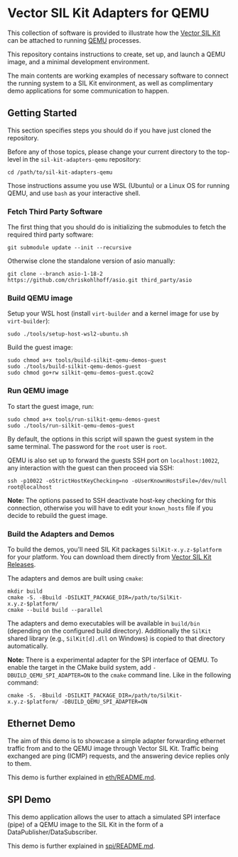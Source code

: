 # Vector SIL Kit Adapters for QEMU
This collection of software is provided to illustrate how the [Vector SIL Kit](https://github.com/vectorgrp/sil-kit/)
can be attached to running [QEMU](https://www.qemu.org/) processes.

This repository contains instructions to create, set up, and launch a QEMU image, and a minimal development environment.

The main contents are working examples of necessary software to connect the running system to a SIL Kit environment,
as well as complimentary demo applications for some communication to happen.

## Getting Started
This section specifies steps you should do if you have just cloned the repository.

Before any of those topics, please change your current directory to the top-level in the ``sil-kit-adapters-qemu``
repository:

    cd /path/to/sil-kit-adapters-qemu

Those instructions assume you use WSL (Ubuntu) or a Linux OS for running QEMU, and use ``bash`` as your interactive
shell.

### Fetch Third Party Software
The first thing that you should do is initializing the submodules to fetch the required third party software:

    git submodule update --init --recursive

Otherwise clone the standalone version of asio manually:

    git clone --branch asio-1-18-2 https://github.com/chriskohlhoff/asio.git third_party/asio


### Build QEMU image
Setup your WSL host (install ``virt-builder`` and a kernel image for use by ``virt-builder``):

    sudo ./tools/setup-host-wsl2-ubuntu.sh

Build the guest image:

    sudo chmod a+x tools/build-silkit-qemu-demos-guest
    sudo ./tools/build-silkit-qemu-demos-guest
    sudo chmod go+rw silkit-qemu-demos-guest.qcow2


### Run QEMU image
To start the guest image, run:

    sudo chmod a+x tools/run-silkit-qemu-demos-guest
    sudo ./tools/run-silkit-qemu-demos-guest

By default, the options in this script will spawn the guest system in the same terminal. The password for the ``root``
user is ``root``.

QEMU is also set up to forward the guests SSH port on ``localhost:10022``, any interaction with the guest can then
proceed via SSH:

    ssh -p10022 -oStrictHostKeyChecking=no -oUserKnownHostsFile=/dev/null root@localhost

**Note:** The options passed to SSH deactivate host-key checking for this connection, otherwise you will have to edit your
``known_hosts`` file if you decide to rebuild the guest image.

### Build the Adapters and Demos
To build the demos, you'll need SIL Kit packages ``SilKit-x.y.z-$platform`` for your platform. You can download them directly from [Vector SIL Kit Releases](https://github.com/vectorgrp/sil-kit/releases).

The adapters and demos are built using ``cmake``:

    mkdir build
    cmake -S. -Bbuild -DSILKIT_PACKAGE_DIR=/path/to/SilKit-x.y.z-$platform/
    cmake --build build --parallel

The adapters and demo executables will be available in ``build/bin`` (depending on the configured build directory).
Additionally the ``SilKit`` shared library (e.g., ``SilKit[d].dll`` on Windows) is copied to that directory
automatically.

**Note:** There is a experimental adapter for the SPI interface of QEMU. To enable the target in the CMake build system, add ``-DBUILD_QEMU_SPI_ADAPTER=ON`` to the ``cmake`` command line. Like in the following command:

    cmake -S. -Bbuild -DSILKIT_PACKAGE_DIR=/path/to/SilKit-x.y.z-$platform/ -DBUILD_QEMU_SPI_ADAPTER=ON


## Ethernet Demo
The aim of this demo is to showcase a simple adapter forwarding ethernet traffic from and to the QEMU image through
Vector SIL Kit. Traffic being exchanged are ping (ICMP) requests, and the answering device replies only to them.

This demo is further explained in [eth/README.md](eth/README.md).


## SPI Demo
This demo application allows the user to attach a simulated SPI interface (pipe) of a QEMU image to the SIL Kit in the form of a DataPublisher/DataSubscriber.

This demo is further explained in [spi/README.md](spi/README.md).


